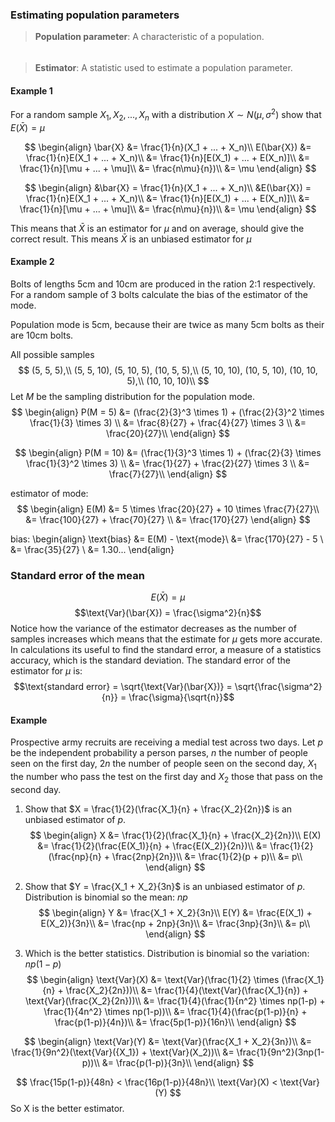 ### Estimating population parameters

> **Population parameter**: A characteristic of a population.
###### 
> **Estimator**: A statistic used to estimate a population parameter.

#### Example 1
For a random sample $X_1, X_2, ..., X_n$ with a distribution $X \sim N(\mu, \sigma^2)$ show that $E(\bar{X}) = \mu$

$$
\begin{align}
    \bar{X} &= \frac{1}{n}(X_1 + ... + X_n)\\
E(\bar{X}) &= \frac{1}{n}E(X_1 + ... + X_n)\\
                 &= \frac{1}{n}[E(X_1) + ... + E(X_n)]\\
                 &= \frac{1}{n}[\mu + ... + \mu]\\
                 &= \frac{n\mu}{n})\\
                 &= \mu
\end{align}
$$

$$
\begin{align}
    &\bar{X} = \frac{1}{n}(X_1 + ... + X_n)\\
&E(\bar{X}) = \frac{1}{n}E(X_1 + ... + X_n)\\
                 &= \frac{1}{n}[E(X_1) + ... + E(X_n)]\\
                 &= \frac{1}{n}[\mu + ... + \mu]\\
                 &= \frac{n\mu}{n})\\
                 &= \mu
\end{align}
$$

This means that $\bar{X}$ is an estimator for $\mu$ and on average, should give the correct result. This means $\bar{X}$ is an unbiased estimator for $\mu$

#### Example 2
Bolts of lengths 5cm and 10cm are produced in the ration 2:1 respectively. For a random sample of 3 bolts calculate the bias of the estimator of the mode.

Population mode is 5cm, because their are twice as many 5cm bolts as their are 10cm bolts.

All possible samples
$$
(5, 5, 5),\\
(5, 5, 10), (5, 10, 5), (10, 5, 5),\\
(5, 10, 10), (10, 5, 10), (10, 10, 5),\\
(10, 10, 10)\\
$$
Let $M$ be the sampling distribution for the population mode.
$$
\begin{align}
P(M = 5) &= (\frac{2}{3}^3 \times 1) + (\frac{2}{3}^2 \times \frac{1}{3} \times 3) \\
              &= \frac{8}{27} + \frac{4}{27} \times 3 \\
              &= \frac{20}{27}\\
\end{align}
$$

$$
\begin{align}
P(M = 10) &= (\frac{1}{3}^3 \times 1) + (\frac{2}{3} \times \frac{1}{3}^2 \times 3) \\
              &= \frac{1}{27} + \frac{2}{27} \times 3 \\
              &= \frac{7}{27}\\
\end{align}
$$

estimator of mode:
$$
\begin{align}
E(M) &= 5 \times \frac{20}{27} + 10 \times \frac{7}{27}\\
              &= \frac{100}{27} + \frac{70}{27} \\
              &= \frac{170}{27}
\end{align}
$$

bias:
\begin{align}
\text{bias} &= E(M) - \text{mode}\\
              &= \frac{170}{27} - 5 \\
              &= \frac{35}{27} \\
              &= 1.30...
\end{align}

### Standard error of the mean

 $$E(\bar{X}) = \mu$$  $$\text{Var}(\bar{X}) = \frac{\sigma^2}{n}$$ 
 Notice how the variance of the estimator decreases as the number of samples increases which means that the estimate for $\mu$ gets more accurate. In calculations its useful to find the standard error, a measure of a statistics accuracy, which is the standard deviation. The standard error of the estimator for $\mu$ is:
 $$\text{standard error} = \sqrt{\text{Var}(\bar{X})} = \sqrt{\frac{\sigma^2}{n}} = \frac{\sigma}{\sqrt{n}}$$ 

#### Example
Prospective army recruits are receiving a medial test across two days. Let $p$ be the independent probability a person parses, $n$ the number of people seen on the first day, $2n$ the number of people seen on the second day, $X_1$ the number who pass the test on the first day and $X_2$ those that pass on the second day.

1. Show that $X = \frac{1}{2}(\frac{X_1}{n} + \frac{X_2}{2n})$ is an unbiased estimator of $p$.
$$
\begin{align}
    X &= \frac{1}{2}(\frac{X_1}{n} + \frac{X_2}{2n})\\
E(X) &= \frac{1}{2}(\frac{E(X_1)}{n} + \frac{E(X_2)}{2n})\\
       &= \frac{1}{2}(\frac{np}{n} + \frac{2np}{2n})\\
       &= \frac{1}{2}(p + p)\\
       &= p\\
\end{align}
$$

2. Show that $Y = \frac{X_1 + X_2}{3n}$ is an unbiased estimator of $p$.
    Distribution is binomial so the mean: $np$
$$
\begin{align}
    Y &= \frac{X_1 + X_2}{3n}\\
E(Y) &= \frac{E(X_1) + E(X_2)}{3n}\\
       &= \frac{np + 2np}{3n}\\
       &= \frac{3np}{3n}\\
       &= p\\
\end{align}
$$

3. Which is the better statistics.
    Distribution is binomial so the variation: $np(1-p)$
$$
\begin{align}
\text{Var}(X) &= \text{Var}(\frac{1}{2} \times (\frac{X_1}{n} + \frac{X_2}{2n}))\\
                     &= \frac{1}{4}(\text{Var}(\frac{X_1}{n}) + \text{Var}(\frac{X_2}{2n}))\\
                     &= \frac{1}{4}(\frac{1}{n^2} \times np(1-p) + \frac{1}{4n^2} \times np(1-p))\\
                     &= \frac{1}{4}(\frac{p(1-p)}{n} + \frac{p(1-p)}{4n})\\
                     &= \frac{5p(1-p)}{16n}\\
\end{align} 
$$

$$
\begin{align}
\text{Var}(Y) &= \text{Var}(\frac{X_1 + X_2}{3n})\\
                     &= \frac{1}{9n^2}(\text{Var}({X_1}) + \text{Var}(X_2))\\
                     &= \frac{1}{9n^2}(3np(1-p))\\
                     &= \frac{p(1-p)}{3n}\\
\end{align} 
$$

$$
\frac{15p(1-p)}{48n} < \frac{16p(1-p)}{48n}\\
\text{Var}(X) < \text{Var}(Y)
$$
So X is the better estimator.